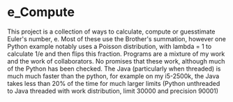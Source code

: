 # e_Compute
This project is a collection of ways to calculate, compute or guesstimate Euler's number, e.
Most of these use the Brother's summation, however one Python example notably uses a Poisson distribution, with lambda = 1 to calculate 1/e and then flips this fraction.
Programs are a mixture of my work and the work of collaborators.
No promises that these work, although much of the Python has been checked. The Java (particularly when threaded) is much much faster than the python, for example on my i5-2500k, the Java takes less than 20% of the time for much larger limits (Python unthreaded to Java threaded with work distribution, limit 30000 and precision 90001)

